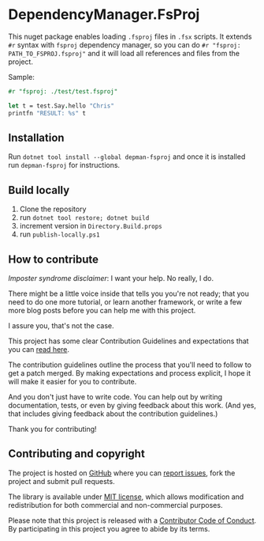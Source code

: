 # DependencyManager.FsProj

This nuget package enables loading `.fsproj` files in `.fsx` scripts.
It extends `#r` syntax with `fsproj` dependency manager, so you can do `#r "fsproj: PATH_TO_FSPROJ.fsproj"` and it will load all references and files from the project.

Sample:

```fsharp
#r "fsproj: ./test/test.fsproj"

let t = test.Say.hello "Chris"
printfn "RESULT: %s" t
```

## Installation

Run `dotnet tool install --global depman-fsproj` and once it is installed run `depman-fsproj` for instructions.

## Build locally

1. Clone the repository
2. run `dotnet tool restore; dotnet build`
3. increment version in `Directory.Build.props`
4. run `publish-locally.ps1`

## How to contribute

*Imposter syndrome disclaimer*: I want your help. No really, I do.

There might be a little voice inside that tells you you're not ready; that you need to do one more tutorial, or learn another framework, or write a few more blog posts before you can help me with this project.

I assure you, that's not the case.

This project has some clear Contribution Guidelines and expectations that you can [read here](https://github.com/ThisFunctionalTom/DependencyManager.FsProj/blob/master/CONTRIBUTING.md).

The contribution guidelines outline the process that you'll need to follow to get a patch merged. By making expectations and process explicit, I hope it will make it easier for you to contribute.

And you don't just have to write code. You can help out by writing documentation, tests, or even by giving feedback about this work. (And yes, that includes giving feedback about the contribution guidelines.)

Thank you for contributing!

## Contributing and copyright

The project is hosted on [GitHub](https://github.com/ThisFunctionalTom/DependencyManager.FsProj) where you can [report issues](https://github.com/ThisFunctionalTom/DependencyManager.FsProj/issues), fork
the project and submit pull requests.

The library is available under [MIT license](https://github.com/ThisFunctionalTom/DependencyManager.FsProj/blob/master/LICENSE.md), which allows modification and redistribution for both commercial and non-commercial purposes.

Please note that this project is released with a [Contributor Code of Conduct](CODE_OF_CONDUCT.md). By participating in this project you agree to abide by its terms.
